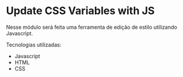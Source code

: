# Update CSS Variables with JS

Nesse módulo será feita uma ferramenta de edição de estilo utilizando Javascript.

Tecnologias utilizadas:

- Javascript
- HTML
- CSS
